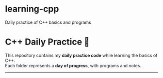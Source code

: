 # learning-cpp
Daily practice of C++ basics and programs

# C++ Daily Practice 🚀

This repository contains my **daily practice code** while learning the basics of C++.  
Each folder represents a **day of progress**, with programs and notes.

---
